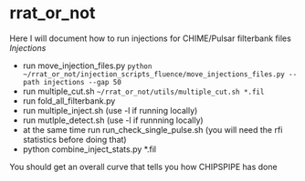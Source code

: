 # rrat_or_not

Here I will document how to run injections for CHIME/Pulsar filterbank files
*Injections*
- run move_injection_files.py
`python ~/rrat_or_not/injection_scripts_fluence/move_injections_files.py --path injections --gap 50`
- run multiple_cut.sh
`~/rrat_or_not/utils/multiple_cut.sh *.fil`
- run fold_all_filterbank.py
- run multiple_inject.sh (use -l if running locally)
- run mutlple_detect.sh (use -l if runnning locally)
- at the same time run run_check_single_pulse.sh (you will need the rfi statistics before doing that)
- python combine_inject_stats.py *.fil

You should get an overall curve that tells you how CHIPSPIPE has done
